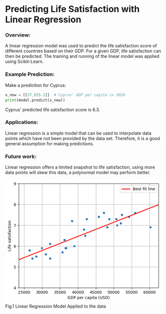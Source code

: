 # Predicting Life Satisfaction with Linear Regression
### Overview: </br>
A linear regression model was used to predict the life satisfaction score of different countries based on their GDP. For a given GDP, life satisfaction can then be predicted. The training and running of the linear model was applied using Scikit-Learn.   

### Example Prediction: </br> 
Make a prediction for Cyprus:

```python
x_new = [[37_655.2]]  # Cyprus' GDP per capita in 2020
print(model.predict(x_new))
```
Cyprus' predicted life satisfaction score is 6.3.</br>

### Applications: </br>
Linear regression is a simple model that can be used to interpolate data points which have not been provided by the data set. Therefore, it is a good general assumption for making predictions. </br>
### Future work: </br>
Linear regression offers a limited snapshot to life satisfaction, using more data points will skew this data, a polynomial model may perform better.

![Life Satisfaction Graph](graph.png) </br>
Fig.1 Linear Regression Model Applied to the data 

